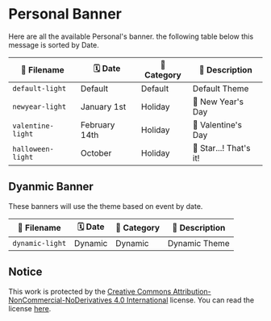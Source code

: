 # Personal Banner
Here are all the available Personal's banner. the following table below this message is sorted by Date.

| 📃 Filename       | 🗓️ Date       | 📔 Category | 📜 Description         |
| ----------------- | ------------- | ----------- | ---------------------- |
| `default-light`   | Default       | Default     | Default Theme          |
| `newyear-light`   | January 1st   | Holiday     | 🎇 New Year's Day      |
| `valentine-light` | February 14th | Holiday     | 💖 Valentine's Day     |
| `halloween-light` | October       | Holiday     | 👻 Star...! That's it! |

## Dyanmic Banner
These banners will use the theme based on event by date.

| 📃 Filename     | 🗓️ Date | 📔 Category | 📜 Description |
| --------------- | ------- | ----------- | -------------- |
| `dynamic-light` | Dynamic | Dynamic     | Dynamic Theme  |

## Notice
This work is protected by the [Creative Commons Attribution-NonCommercial-NoDerivatives 4.0 International](https://creativecommons.org/licenses/by-nc-nd/4.0/) license. You can read the license [here](LICENSE.md).

